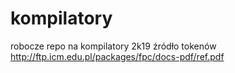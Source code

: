 # kompilatory
robocze repo na kompilatory 2k19
źródło tokenów
http://ftp.icm.edu.pl/packages/fpc/docs-pdf/ref.pdf

